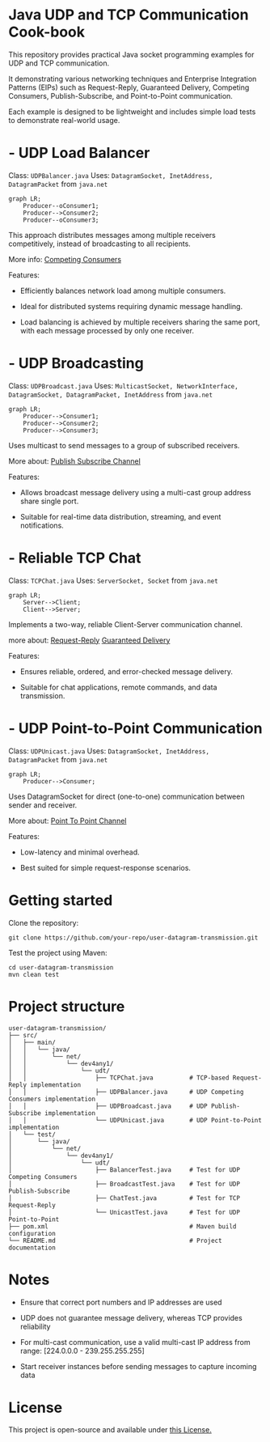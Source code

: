 # Java UDP and TCP Communication Cook-book

This repository provides practical Java socket programming examples for UDP and TCP communication. 

It demonstrating various networking techniques and Enterprise Integration Patterns (EIPs) such as Request-Reply, Guaranteed Delivery, Competing Consumers, Publish-Subscribe, and Point-to-Point communication.

Each example is designed to be lightweight and includes simple load tests to demonstrate real-world usage.

# - UDP Load Balancer

Class: `UDPBalancer.java` Uses: `DatagramSocket, InetAddress, DatagramPacket` from `java.net`


```mermaid
graph LR;
    Producer--oConsumer1;
    Producer-->Consumer2;
    Producer--oConsumer3;
```

This approach distributes messages among multiple receivers competitively, instead of broadcasting to all recipients.

More info: <a href="https://www.enterpriseintegrationpatterns.com/patterns/messaging/CompetingConsumers.html">Competing Consumers</a>

Features:

* Efficiently balances network load among multiple consumers.

* Ideal for distributed systems requiring dynamic message handling.

* Load balancing is achieved by multiple receivers sharing the same port, with each message processed by only one receiver.

# - UDP Broadcasting

Class: `UDPBroadcast.java` Uses: `MulticastSocket, NetworkInterface, DatagramSocket, DatagramPacket, InetAddress` from `java.net`

```mermaid
graph LR;
    Producer-->Consumer1;
    Producer-->Consumer2;
    Producer-->Consumer3;
```

Uses multicast to send messages to a group of subscribed receivers.

More about: <a href="https://www.enterpriseintegrationpatterns.com/patterns/messaging/PublishSubscribeChannel.html">Publish Subscribe Channel</a>

Features:

* Allows broadcast message delivery using a multi-cast group address share single port.

* Suitable for real-time data distribution, streaming, and event notifications.

# - Reliable TCP Chat

Class: `TCPChat.java` Uses: `ServerSocket, Socket` from `java.net`

```mermaid
graph LR;
    Server-->Client;
    Client-->Server;
```

Implements a two-way, reliable Client-Server communication channel.

more about: <a href="https://www.enterpriseintegrationpatterns.com/patterns/messaging/RequestReply.html">Request-Reply</a> <a href="https://www.enterpriseintegrationpatterns.com/patterns/messaging/GuaranteedMessaging.html">Guaranteed Delivery</a>


Features:

* Ensures reliable, ordered, and error-checked message delivery.

* Suitable for chat applications, remote commands, and data transmission.

# - UDP Point-to-Point Communication

Class: `UDPUnicast.java` Uses: `DatagramSocket, InetAddress, DatagramPacket` from `java.net`

```mermaid
graph LR;
    Producer-->Consumer;
```

Uses DatagramSocket for direct (one-to-one) communication between sender and receiver.

More about: <a href="https://www.enterpriseintegrationpatterns.com/patterns/messaging/PointToPointChannel.html">Point To Point Channel</a>

Features:

* Low-latency and minimal overhead.

* Best suited for simple request-response scenarios.

# Getting started

Clone the repository:

```
git clone https://github.com/your-repo/user-datagram-transmission.git
```

Test the project using Maven:

```
cd user-datagram-transmission
mvn clean test
```

# Project structure

```
user-datagram-transmission/
├── src/
│   ├── main/
│   │   └── java/
│   │       └── net/
│   │           └── dev4any1/
│   │               └── udt/
│   │                   ├── TCPChat.java          # TCP-based Request-Reply implementation
│   │                   ├── UDPBalancer.java      # UDP Competing Consumers implementation
│   │                   ├── UDPBroadcast.java     # UDP Publish-Subscribe implementation
│   │                   └── UDPUnicast.java       # UDP Point-to-Point implementation
│   └── test/
│       └── java/
│           └── net/
│               └── dev4any1/
│                   └── udt/
│                       ├── BalancerTest.java     # Test for UDP Competing Consumers
│                       ├── BroadcastTest.java    # Test for UDP Publish-Subscribe
│                       ├── ChatTest.java         # Test for TCP Request-Reply
│                       └── UnicastTest.java      # Test for UDP Point-to-Point
├── pom.xml                                       # Maven build configuration
└── README.md                                     # Project documentation
```

# Notes

* Ensure that correct port numbers and IP addresses are used

* UDP does not guarantee message delivery, whereas TCP provides reliability

* For multi-cast communication, use a valid multi-cast IP address from range: [224.0.0.0 - 239.255.255.255]

* Start receiver instances before sending messages to capture incoming data

# License

This project is open-source and available under <a href="https://github.com/dev4any1/user-datagram-transmission/blob/master/LICENSE.md">this License.</a>